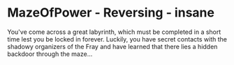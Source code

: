 # MazeOfPower - Reversing - insane

You've come across a great labyrinth, which must be completed in a short time lest you be locked in forever. Luckily, you have secret contacts with the shadowy organizers of the Fray and have learned that there lies a hidden backdoor through the maze...

